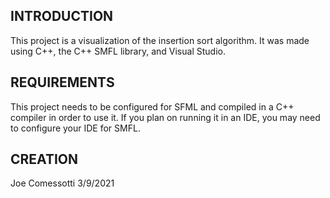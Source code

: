 INTRODUCTION
------------
This project is a visualization of the insertion sort algorithm. It was made using C++, the C++ SMFL library, and Visual Studio.

REQUIREMENTS
------------
This project needs to be configured for SFML and compiled in a C++ compiler in order to use it.
If you plan on running it in an IDE, you may need to configure your IDE for SMFL.

CREATION
--------
Joe Comessotti
3/9/2021
